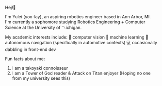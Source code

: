 Hej!👋

I'm Yulei (yoo-lay), an aspiring robotics engineer based in Ann Arbor, MI. 
I'm currently a sophomore studying Robotics Engineering + Computer Science at the University of 〽ichigan.

My academic interests include:
👀 computer vision 
🧠 machine learning 
🚗 autonomous navigation (specifically in automotive contexts) 
💻 occasionally dabbling in front-end dev 

Fun facts about me:
1. I am a takoyaki connoisseur
2. I am a Tower of God reader & Attack on Titan enjoyer (Hoping no one from my university sees this)
   


